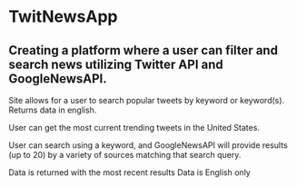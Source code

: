 # TwitNewsApp

Creating a platform where a user can filter and search news utilizing Twitter API and GoogleNewsAPI. 
------
Site allows for a user to search popular tweets by keyword or keyword(s). 
Returns data in english.

User can get the most current trending tweets in the United States.

User can search using a keyword, and GoogleNewsAPI will provide results (up to 20) by a variety of sources
matching that search query. 
  
  Data is returned with the most recent results
  Data is English only
